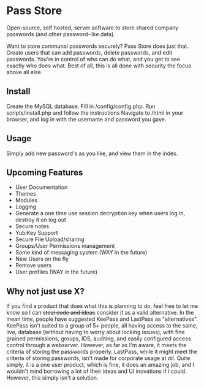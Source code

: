 Pass Store
==========

Open-source, self hosted, server software to store shared company passwords (and other password-like data).

Want to store communal passwords securely? Pass Store does just that. Create users that can add passwords, delete passwords, and edit passwords. You're in control of who can do what, and you get to see exactly who does what.
Best of all, this is all done with security the focus above all else.

Install
-------

Create the MySQL database. Fill in /config/config.php.
Run scripts/install.php and follow the instructions
Navigate to /html in your browser, and log in with the username and password you gave.

Usage
-----

Simply add new password's as you like, and view them in the index.

Upcoming Features
-----------------

* User Documentation
* Themes
* Modules
* Logging
* Generate a one time use session decryption key when users log in, destroy it on log out
* Secure notes
* YubiKey Support
* Secure File Upload/sharing
* Groups/User Permissions management
* Some kind of messaging system (WAY in the future)
* New Users on the fly
* Remove users
* User profiles (WAY in the future)

Why not just use X?
-------------------

If you find a product that does what this is planning to do, feel free to let me know so I can <strike>steal code and ideas</strike> consider it as a valid alternative.
In the mean time, people have suggested KeePass and LastPass as "alternatives".
KeePass isn't suited to a group of 5+ people, all having access to the same, live, database (without having to worry about locking issues), with fine grained permissions, groups, IDS, auditing, and easily configured access control through a webserver. However, as far as I'm aware, it meets the criteria of storing the passwords properly.
LastPass, while it might meet the criteria of storing passwords, isn't made for corporate usage at *all*. Quite simply, it is a one user product, which is fine, it does an amazing job, and I wouldn't mind borrowing a lot of their ideas and UI inovations if I could. However, this simply isn't a solution.
